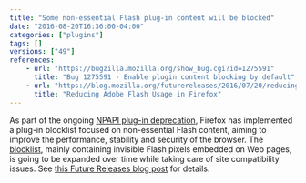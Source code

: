 ```yaml
---
title: "Some non-essential Flash plug-in content will be blocked"
date: "2016-08-20T16:36:00-04:00"
categories: ["plugins"]
tags: []
versions: ["49"]
references:
    - url: "https://bugzilla.mozilla.org/show_bug.cgi?id=1275591"
      title: "Bug 1275591 - Enable plugin content blocking by default"
    - url: "https://blog.mozilla.org/futurereleases/2016/07/20/reducing-adobe-flash-usage-in-firefox/"
      title: "Reducing Adobe Flash Usage in Firefox"
---
```

As part of the ongoing [NPAPI plug-in deprecation](https://www.fxsitecompat.com/en-CA/docs/2015/plug-in-support-will-be-dropped-by-the-end-of-2016-except-flash/), Firefox has implemented a plug-in blocklist focused on non-essential Flash content, aiming to improve the performance, stability and security of the browser. The [blocklist](https://github.com/mozilla-services/shavar-plugin-blocklist), mainly containing invisible Flash pixels embedded on Web pages, is going to be expanded over time while taking care of site compatibility issues. See [this Future Releases blog post](https://blog.mozilla.org/futurereleases/2016/07/20/reducing-adobe-flash-usage-in-firefox/) for details.
